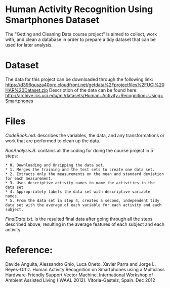 # Human Activity Recognition Using Smartphones Dataset
The "Getting and Cleaning Data course project" is aimed to collect, work with, and clean a database in order to prepare a tidy dataset that can be used for later analysis.

# Dataset

The data for this project can be downloaded through the following link: https://d396qusza40orc.cloudfront.net/getdata%2Fprojectfiles%2FUCI%20HAR%20Dataset.zip 
Description of the data can be found here: http://archive.ics.uci.edu/ml/datasets/Human+Activity+Recognition+Using+Smartphones

# Files

*CodeBook.md.* describes the variables, the data, and any transformations or work that are performed to clean up the data.

*RunAnalysis.R.* contains all the coding for doing the course project in 5 steps:

    * 0. Downloading and Unzipping the data set.
    * 1. Merges the training and the test sets to create one data set.
    * 2. Extracts only the measurements on the mean and standard deviation for each measurement.
    * 3. Uses descriptive activity names to name the activities in the data set
    * 4. Appropriately labels the data set with descriptive variable names.
    * 5. From the data set in step 4, creates a second, independent tidy data set with the average of each variable for each activity and each subject.

*FinalData.txt.* is the resulted final data after going through all the steps described above, resulting in the average features of each subject and each activity. 

Reference:
=========
Davide Anguita, Alessandro Ghio, Luca Oneto, Xavier Parra and Jorge L. Reyes-Ortiz. Human Activity Recognition on Smartphones using a Multiclass Hardware-Friendly Support Vector Machine. International Workshop of Ambient Assisted Living (IWAAL 2012). Vitoria-Gasteiz, Spain. Dec 2012
